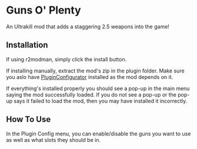 # Guns O' Plenty
An Ultrakill mod that adds a staggering 2.5 weapons into the game!

## Installation
If using r2modman, simply click the install button.

If installing manually, extract the mod's zip in the plugin folder. Make sure you aslo have [PluginConfigurator](https://thunderstore.io/c/ultrakill/p/EternalsTeam/PluginConfigurator/) installed as the mod depends on it.

If everything's installed properly you should see a pop-up in the main menu saying the mod successfully loaded. If you do not see a pop-up or the pop-up says it failed to load the mod, then you may have installed it incorrectly.

## How To Use
In the Plugin Config menu, you can enable/disable the guns you want to use as well as what slots they should be in.